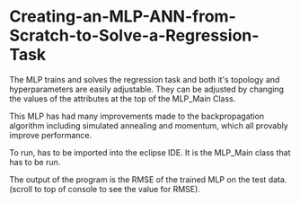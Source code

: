 # Creating-an-MLP-ANN-from-Scratch-to-Solve-a-Regression-Task

The MLP trains and solves the regression task and both it's topology and hyperparameters are easily adjustable. They can be adjusted by changing the values of the attributes at the top of the MLP_Main Class.

This MLP has had many improvements made to the backpropagation algorithm including simulated annealing and momentum, which all provably improve performance.

To run, has to be imported into the eclipse IDE. It is the MLP_Main class that has to be run.

The output of the program is the RMSE of the trained MLP on the test data. (scroll to top of console to see the value for RMSE).
